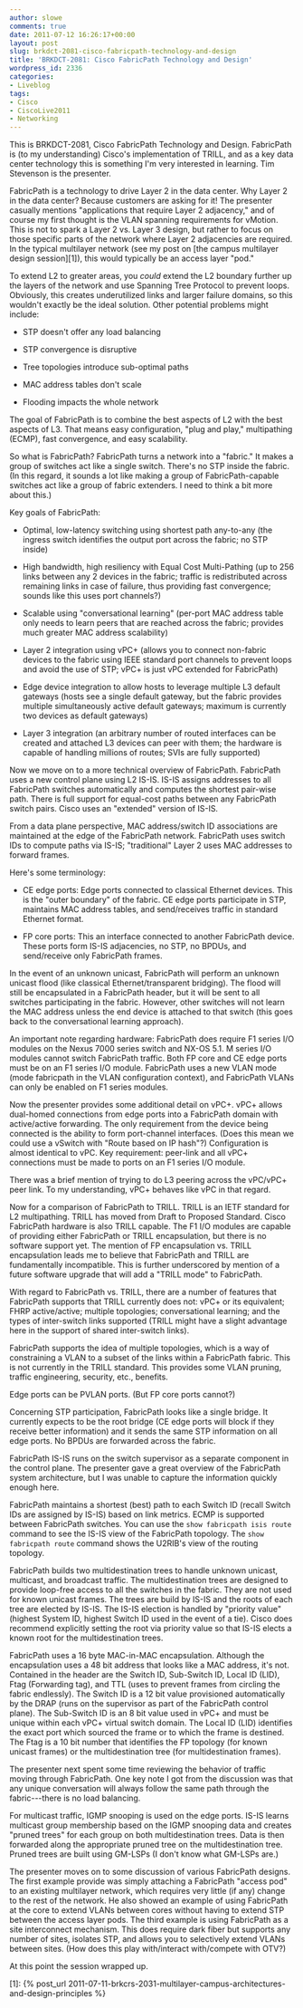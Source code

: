 ```yaml
---
author: slowe
comments: true
date: 2011-07-12 16:26:17+00:00
layout: post
slug: brkdct-2081-cisco-fabricpath-technology-and-design
title: 'BRKDCT-2081: Cisco FabricPath Technology and Design'
wordpress_id: 2336
categories:
- Liveblog
tags:
- Cisco
- CiscoLive2011
- Networking
---
```


This is BRKDCT-2081, Cisco FabricPath Technology and Design. FabricPath is (to my understanding) Cisco's implementation of TRILL, and as a key data center technology this is something I'm very interested in learning. Tim Stevenson is the presenter.

FabricPath is a technology to drive Layer 2 in the data center. Why Layer 2 in the data center? Because customers are asking for it! The presenter casually mentions "applications that require Layer 2 adjacency," and of course my first thought is the VLAN spanning requirements for vMotion. This is not to spark a Layer 2 vs. Layer 3 design, but rather to focus on those specific parts of the network where Layer 2 adjacencies are required. In the typical multilayer network (see my post on [the campus multilayer design session][1]), this would typically be an access layer "pod."

To extend L2 to greater areas, you _could_ extend the L2 boundary further up the layers of the network and use Spanning Tree Protocol to prevent loops. Obviously, this creates underutilized links and larger failure domains, so this wouldn't exactly be the ideal solution. Other potential problems might include:

* STP doesn't offer any load balancing

* STP convergence is disruptive

* Tree topologies introduce sub-optimal paths

* MAC address tables don't scale

* Flooding impacts the whole network

The goal of FabricPath is to combine the best aspects of L2 with the best aspects of L3. That means easy configuration, "plug and play," multipathing (ECMP), fast convergence, and easy scalability.

So what is FabricPath? FabricPath turns a network into a "fabric." It makes a group of switches act like a single switch. There's no STP inside the fabric. (In this regard, it sounds a lot like making a group of FabricPath-capable switches act like a group of fabric extenders. I need to think a bit more about this.)

Key goals of FabricPath:

* Optimal, low-latency switching using shortest path any-to-any (the ingress switch identifies the output port across the fabric; no STP inside)

* High bandwidth, high resiliency with Equal Cost Multi-Pathing (up to 256 links between any 2 devices in the fabric; traffic is redistributed across remaining links in case of failure, thus providing fast convergence; sounds like this uses port channels?)

* Scalable using "conversational learning" (per-port MAC address table only needs to learn peers that are reached across the fabric; provides much greater MAC address scalability)

* Layer 2 integration using vPC+ (allows you to connect non-fabric devices to the fabric using IEEE standard port channels to prevent loops and avoid the use of STP; vPC+ is just vPC extended for FabricPath)

* Edge device integration to allow hosts to leverage multiple L3 default gateways (hosts see a single default gateway, but the fabric provides multiple simultaneously active default gateways; maximum is currently two devices as default gateways)

* Layer 3 integration (an arbitrary number of routed interfaces can be created and attached L3 devices can peer with them; the hardware is capable of handling millions of routes;  SVIs are fully supported)

Now we move on to a more technical overview of FabricPath. FabricPath uses a new control plane using L2 IS-IS. IS-IS assigns addresses to all FabricPath switches automatically and computes the shortest pair-wise path. There is full support for equal-cost paths between any FabricPath switch pairs. Cisco uses an "extended" version of IS-IS.

From a data plane perspective, MAC address/switch ID associations are maintained at the edge of the FabricPath network. FabricPath uses switch IDs to compute paths via IS-IS; "traditional" Layer 2 uses MAC addresses to forward frames.

Here's some terminology:

* CE edge ports: Edge ports connected to classical Ethernet devices. This is the "outer boundary" of the fabric. CE edge ports participate in STP, maintains MAC address tables, and send/receives traffic in standard Ethernet format.

* FP core ports: This an interface connected to another FabricPath device. These ports form IS-IS adjacencies, no STP, no BPDUs, and send/receive only FabricPath frames.

In the event of an unknown unicast, FabricPath will perform an unknown unicast flood (like classical Ethernet/transparent bridging). The flood will still be encapsulated in a FabricPath header, but it will be sent to all switches participating in the fabric. However, other switches will not learn the MAC address unless the end device is attached to that switch (this goes back to the conversational learning approach).

An important note regarding hardware: FabricPath does require F1 series I/O modules on the Nexus 7000 series switch and NX-OS 5.1. M series I/O modules cannot switch FabricPath traffic. Both FP core and CE edge ports must be on an F1 series I/O module. FabricPath uses a new VLAN mode (mode fabricpath in the VLAN configuration context), and FabricPath VLANs can only be enabled on F1 series modules.

Now the presenter provides some additional detail on vPC+. vPC+ allows dual-homed connections from edge ports into a FabricPath domain with active/active forwarding. The only requirement from the device being connected is the ability to form port-channel interfaces. (Does this mean we could use a vSwitch with "Route based on IP hash"?) Configuration is almost identical to vPC. Key requirement: peer-link and all vPC+ connections must be made to ports on an F1 series I/O module.

There was a brief mention of trying to do L3 peering across the vPC/vPC+ peer link. To my understanding, vPC+ behaves like vPC in that regard.

Now for a comparison of FabricPath to TRILL. TRILL is an IETF standard for L2 multipathing. TRILL has moved from Draft to Proposed Standard. Cisco FabricPath hardware is also TRILL capable. The F1 I/O modules are capable of providing either FabricPath or TRILL encapsulation, but there is no software support yet. The mention of FP encapsulation vs. TRILL encapsulation leads me to believe that FabricPath and TRILL are fundamentally incompatible. This is further underscored by mention of a future software upgrade that will add a "TRILL mode" to FabricPath.

With regard to FabricPath vs. TRILL, there are a number of features that FabricPath supports that TRILL currently does not: vPC+ or its equivalent; FHRP active/active; multiple topologies; conversational learning; and the types of inter-switch links supported (TRILL might have a slight advantage here in the support of shared inter-switch links).

FabricPath supports the idea of multiple topologies, which is a way of constraining a VLAN to a subset of the links within a FabricPath fabric. This is not currently in the TRILL standard. This provides some VLAN pruning, traffic engineering, security, etc., benefits.

Edge ports can be PVLAN ports. (But FP core ports cannot?)

Concerning STP participation, FabricPath looks like a single bridge. It currently expects to be the root bridge (CE edge ports will block if they receive better information) and it sends the same STP information on all edge ports. No BPDUs are forwarded across the fabric.

FabricPath IS-IS runs on the switch supervisor as a separate component in the control plane. The presenter gave a great overview of the FabricPath system architecture, but I was unable to capture the information quickly enough here.

FabricPath maintains a shortest (best) path to each Switch ID (recall Switch IDs are assigned by IS-IS) based on link metrics. ECMP is supported between FabricPath switches. You can use the `show fabricpath isis route` command to see the IS-IS view of the FabricPath topology. The `show fabricpath route` command shows the U2RIB's view of the routing topology.

FabricPath builds two multidestination trees to handle unknown unicast, multicast, and broadcast traffic. The multidestination trees are designed to provide loop-free access to all the switches in the fabric. They are not used for known unicast frames. The trees are build by IS-IS and the roots of each tree are elected by IS-IS. The IS-IS election is handled by "priority value" (highest System ID, highest Switch ID used in the event of a tie). Cisco does recommend explicitly setting the root via priority value so that IS-IS elects a known root for the multidestination trees.

FabricPath uses a 16 byte MAC-in-MAC encapsulation. Although the encapsulation uses a 48 bit address that looks like a MAC address, it's not. Contained in the header are the Switch ID, Sub-Switch ID, Local ID (LID), Ftag (Forwarding tag), and TTL (uses to prevent frames from circling the fabric endlessly). The Switch ID is a 12 bit value provisioned automatically by the DRAP (runs on the supervisor as part of the FabricPath control plane). The Sub-Switch ID is an 8 bit value used in vPC+ and must be unique within each vPC+ virtual switch domain. The Local ID (LID) identifies the exact port which sourced the frame or to which the frame is destined. The Ftag is a 10 bit number that identifies the FP topology (for known unicast frames) or the multidestination tree (for multidestination frames).

The presenter next spent some time reviewing the behavior of traffic moving through FabricPath. One key note I got from the discussion was that any unique conversation will always follow the same path through the fabric---there is no load balancing.

For multicast traffic, IGMP snooping is used on the edge ports. IS-IS learns multicast group membership based on the IGMP snooping data and creates "pruned trees" for each group on both multidestination trees. Data is then forwarded along the appropriate pruned tree on the multidestination tree. Pruned trees are built using GM-LSPs (I don't know what GM-LSPs are.)

The presenter moves on to some discussion of various FabricPath designs. The first example provide was simply attaching a FabricPath "access pod" to an existing multilayer network, which requires very little (if any) change to the rest of the network. He also showed an example of using FabricPath at the core to extend VLANs between cores without having to extend STP between the access layer pods. The third example is using FabricPath as a site interconnect mechanism. This does require dark fiber but supports any number of sites, isolates STP, and allows you to selectively extend VLANs between sites. (How does this play with/interact with/compete with OTV?)

At this point the session wrapped up.

[1]: {% post_url 2011-07-11-brkcrs-2031-multilayer-campus-architectures-and-design-principles %}
